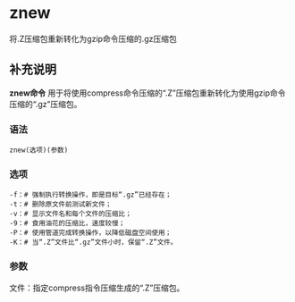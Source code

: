 znew
===

将.Z压缩包重新转化为gzip命令压缩的.gz压缩包

## 补充说明

**znew命令** 用于将使用compress命令压缩的“.Z”压缩包重新转化为使用gzip命令压缩的“.gz”压缩包。

###  语法

```
znew(选项)(参数)
```

###  选项

```
-f：# 强制执行转换操作，即是目标“.gz”已经存在；
-t：# 删除原文件前测试新文件；
-v：# 显示文件名和每个文件的压缩比；
-9：# 食用油花的压缩比，速度较慢；
-P：# 使用管道完成转换操作，以降低磁盘空间使用；
-K：# 当“.Z”文件比“.gz”文件小时，保留“.Z”文件。
```

###  参数

文件：指定compress指令压缩生成的“.Z”压缩包。


<!-- Linux命令行搜索引擎：https://jaywcjlove.github.io/linux-command/ -->